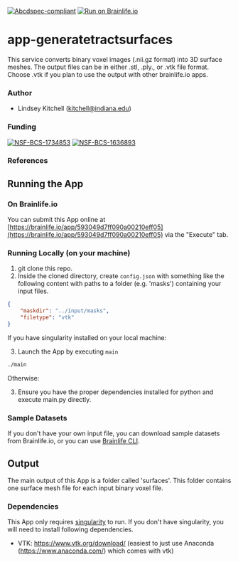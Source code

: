 [![Abcdspec-compliant](https://img.shields.io/badge/ABCD_Spec-v1.1-green.svg)](https://github.com/brain-life/abcd-spec)
[![Run on Brainlife.io](https://img.shields.io/badge/Brainlife-bl.app.108-blue.svg)](https://doi.org/10.25663/bl.app.108)

# app-generatetractsurfaces

This service converts binary voxel images (.nii.gz format) into 3D surface meshes. The output files can be in either .stl, .ply., or .vtk file format. Choose .vtk if you plan to use the output with other brainlife.io apps.  

### Author
- Lindsey Kitchell (kitchell@indiana.edu)

### Funding 
[![NSF-BCS-1734853](https://img.shields.io/badge/NSF_BCS-1734853-blue.svg)](https://nsf.gov/awardsearch/showAward?AWD_ID=1734853)
[![NSF-BCS-1636893](https://img.shields.io/badge/NSF_BCS-1636893-blue.svg)](https://nsf.gov/awardsearch/showAward?AWD_ID=1636893)

### References 


## Running the App 

### On Brainlife.io

You can submit this App online at [https://brainlife.io/app/593049d7ff090a00210eff05](https://brainlife.io/app/593049d7ff090a00210eff05) via the "Execute" tab.

### Running Locally (on your machine)

1. git clone this repo.
2. Inside the cloned directory, create `config.json` with something like the following content with paths to a folder (e.g. 'masks') containing your input files.

```json
{
    "maskdir": "../input/masks",
    "filetype": "vtk"
}
```
If you have singularity installed on your local machine:

3. Launch the App by executing `main`

```bash
./main
```

Otherwise:

3. Ensure you have the proper dependencies installed for python and execute main.py directly. 

### Sample Datasets

If you don't have your own input file, you can download sample datasets from Brainlife.io, or you can use [Brainlife CLI](https://github.com/brain-life/cli).

## Output

The main output of this App is a folder called 'surfaces'. This folder contains one surface mesh file for each input binary voxel file. 


### Dependencies

This App only requires [singularity](https://www.sylabs.io/singularity/) to run. If you don't have singularity, you will need to install following dependencies.  

  - VTK: https://www.vtk.org/download/
  (easiest to just use Anaconda (https://www.anaconda.com/) which comes with vtk)
